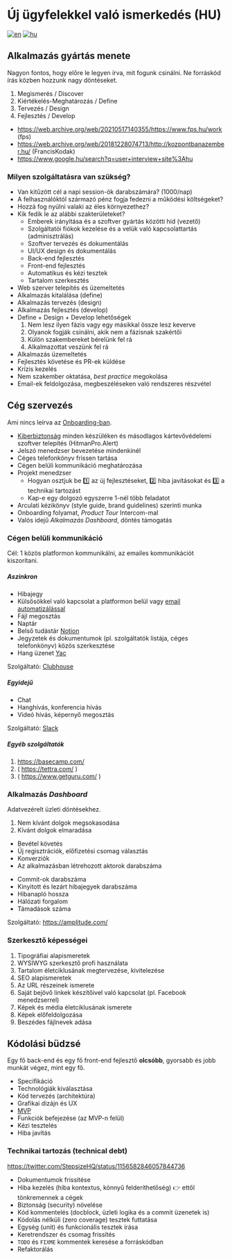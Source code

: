 # Új ügyfelekkel való ismerkedés (HU)

[![en](https://img.shields.io/badge/lang-English%20%F0%9F%87%AC%F0%9F%87%A7-white)](Onboarding-business.md)
[![hu](https://img.shields.io/badge/nyelv-magyar%20%F0%9F%87%AD%F0%9F%87%BA-white)](Onboarding-business2.md)

## Alkalmazás gyártás menete

Nagyon fontos, hogy előre le legyen írva, mit fogunk csinálni.
Ne forráskód írás közben hozzunk nagy döntéseket.

1. Megismerés / Discover
1. Kiértékelés-Meghatározás / Define
1. Tervezés / Design
1. Fejlesztés / Develop

- https://web.archive.org/web/20210517140355/https://www.fps.hu/work (fps)
- https://web.archive.org/web/20181228074713/http://kozpontbanazember.hu/ (FrancisKodak)
- https://www.google.hu/search?q=user+interview+site%3Ahu

### Milyen szolgáltatásra van szükség?

- Van kitűzött cél a napi session-ök darabszámára? (1000/nap)
- A felhasználóktól származó pénz fogja fedezni a működési költségeket?
- Hozzá fog nyúlni valaki az éles környezethez?
- Kik fedik le az alábbi szakterületeket?
    - Emberek irányítása és a szoftver gyártás közötti híd (vezető)
    - Szolgáltatói fiókok kezelése és a velük való kapcsolattartás (adminisztrálás)
    - Szoftver tervezés és dokumentálás
    - UI/UX design és dokumentálás
    - Back-end fejlesztés
    - Front-end fejlesztés
    - Automatikus és kézi tesztek
    - Tartalom szerkesztés
- Web szerver telepítés és üzemeltetés
- Alkalmazás kitalálása (define)
- Alkalmazás tervezés (design)
- Alkalmazás fejlesztés (develop)
- Define + Design + Develop lehetőségek
    1. Nem lesz ilyen fázis vagy egy másikkal össze lesz keverve
    1. Olyanok fogják csinálni, akik nem a fázisnak szakértői
    1. Külön szakembereket bérelünk fel rá
    1. Alkalmazottat veszünk fel rá
- Alkalmazás üzemeltetés
- Fejlesztés követése és PR-ek küldése
- Krízis kezelés
- Nem szakember oktatása, _best practice_ megokolása
- Email-ek feldolgozása, megbeszéléseken való rendszeres részvétel


## Cég szervezés

Ami nincs leírva az [Onboarding-ban](/Onboarding.md).

- [Kiberbiztonság](/Onboarding.md#cyber-security) minden készüléken
  és másodlagos kártevővédelemi szoftver telepítés (HitmanPro.Alert)
- Jelszó menedzser bevezetése mindenkinél
- Céges telefonkönyv frissen tartása
- Cégen belüli kommunikáció meghatározása
- Projekt menedzser
    - Hogyan osztjuk be :one: az új fejlesztéseket, :two: hiba javításokat és :three: a technikai tartozást
    - Kap-e egy dolgozó egyszerre 1-nél több feladatot
- Arculati kézikönyv (style guide, brand guidelines) szerinti munka
- Onboarding folyamat, _Product Tour_ Intercom-mal
- Valós idejű _Alkalmazás Dashboard_, döntés támogatás

### Cégen belüli kommunikáció

Cél: 1 közös platformon kommunikálni, az emailes kommunikációt kiszorítani.

##### Aszinkron

- Hibajegy
- Külsősökkel való kapcsolat a platformon belül
    vagy [email automatizálással](https://help.clubhouse.io/hc/en-us/articles/206093065-Setting-Up-Zapier-Integrations)
- Fájl megosztás
- Naptár
- Belső tudástár [Notion](https://www.notion.so/)
- Jegyzetek és dokumentumok (pl. szolgáltatók listája, céges telefonkönyv) közös szerkesztése
- Hang üzenet [Yac](https://www.yac.com/)

Szolgáltató: [Clubhouse](https://www.shortcut.com/)

##### Egyidejű

- Chat
- Hanghívás, konferencia hívás
- Videó hívás, képernyő megosztás

Szolgáltató: [Slack](https://slack.com/)

##### Egyéb szolgáltatók

1. https://basecamp.com/
1. ( https://tettra.com/ )
1. ( https://www.getguru.com/ )

### Alkalmazás _Dashboard_

Adatvezérelt üzleti döntésekhez.

1. Nem kívánt dolgok megsokasodása
1. Kívánt dolgok elmaradása

- Bevétel követés
- Új regisztrációk, előfizetési csomag választás
- Konverziók
- Az alkalmazásban létrehozott aktorok darabszáma

* Commit-ok darabszáma
* Kinyitott és lezárt hibajegyek darabszáma
* Hibanapló hossza
* Hálózati forgalom
* Támadások száma

Szolgáltató: https://amplitude.com/


### Szerkesztő képességei

1. Tipográfiai alapismeretek
1. WYSIWYG szerkesztő profi használata
1. Tartalom életciklusának megtervezése, kivitelezése
1. SEO alapismeretek
1. Az URL részeinek ismerete
1. Saját bejövő linkek készítőivel való kapcsolat (pl. Facebook menedzserrel)
1. Képek és média életciklusának ismerete
1. Képek előfeldolgozása
1. Beszédes fájlnevek adása


## Kódolási büdzsé

Egy fő back-end és egy fő front-end fejlesztő
**olcsóbb**, gyorsabb és jobb munkát végez, mint egy fő.

- Specifikáció
- Technológiák kiválasztása
- Kód tervezés (architektúra)
- Grafikai dizájn és UX
- [MVP](https://en.wikipedia.org/wiki/Minimum_viable_product)
- Funkciók befejezése (az MVP-n felül)
- Kézi tesztelés
- Hiba javítás


### Technikai tartozás (technical debt)

https://twitter.com/StepsizeHQ/status/1156582846057844736

- Dokumentumok frissítése
- Hiba kezelés (hiba kontextus, könnyű felderíthetőség) :point_right: ettől tönkremennek a cégek
- Biztonság (security) növelése
- Kód kommentelés (docblock, üzleti logika és a commit üzenetek is)
- Kódolás nélküli (zero coverage) tesztek futtatása
- Egység (unit) és funkcionális tesztek írása
- Keretrendszer és csomag frissítés
- `TODO` és `FIXME` kommentek keresése a forráskódban
- Refaktorálás
